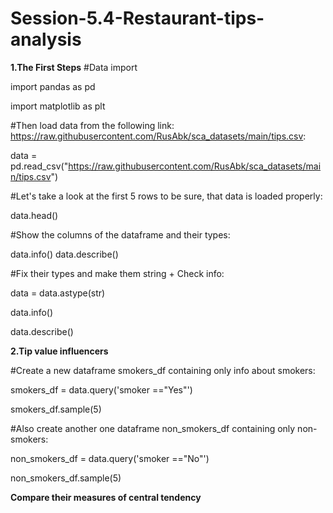 # Session-5.4-Restaurant-tips-analysis
**1.The First Steps**
#Data import

import pandas as pd

import matplotlib as plt

#Then load data from the following link: https://raw.githubusercontent.com/RusAbk/sca_datasets/main/tips.csv:

data = pd.read_csv("https://raw.githubusercontent.com/RusAbk/sca_datasets/main/tips.csv")

#Let's take a look at the first 5 rows to be sure, that data is loaded properly:     

data.head()

#Show the columns of the dataframe and their types:

data.info()
data.describe()

#Fix their types and make them string + Check info:

data = data.astype(str)

data.info()

data.describe()

**2.Tip value influencers**

#Create a new dataframe smokers_df containing only info about smokers:

smokers_df = data.query('smoker =="Yes"')

smokers_df.sample(5)

#Also create another one dataframe non_smokers_df containing only non-smokers:

non_smokers_df = data.query('smoker =="No"')

non_smokers_df.sample(5)

**Compare their measures of central tendency**

